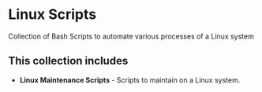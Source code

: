 # Linux Scripts

Collection of Bash Scripts to automate various processes of a Linux system

## This collection includes

- **Linux Maintenance Scripts** - Scripts to maintain on a Linux system.
